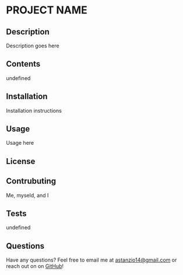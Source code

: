 
# PROJECT NAME

## Description
Description goes here

## Contents
undefined

## Installation
Installation instructions

## Usage
Usage here

## License
 

## Contrubuting
 Me, myseld, and I

## Tests
 undefined

## Questions 
Have any questions? Feel free to email me at astanzio14@gmail.com or reach out on on [GitHub](https://github.com/angistanzi)!
